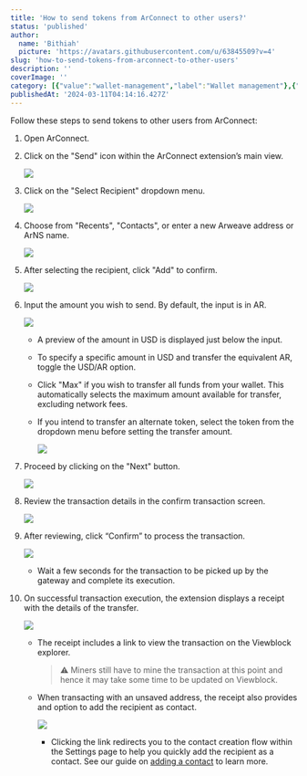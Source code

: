 ```yaml
---
title: 'How to send tokens from ArConnect to other users?'
status: 'published'
author:
  name: 'Bithiah'
  picture: 'https://avatars.githubusercontent.com/u/63845509?v=4'
slug: 'how-to-send-tokens-from-arconnect-to-other-users'
description: ''
coverImage: ''
category: [{"value":"wallet-management","label":"Wallet management"},{"value":"getting-started","label":"Getting started"}]
publishedAt: '2024-03-11T04:14:16.427Z'
---
```


Follow these steps to send tokens to other users from ArConnect:

1. Open ArConnect.

2. Click on the "Send" icon within the ArConnect extension’s main view.

    ![](/images/screen-shot-2024-03-27-at-11.18.59-pm-Q1Nz.png)

3. Click on the "Select Recipient" dropdown menu.

    ![](/images/screen-shot-2024-03-27-at-11.19.23-pm-g0MT.png)

4. Choose from "Recents", "Contacts", or enter a new Arweave address or ArNS name.

    ![](/images/screen-shot-2024-03-27-at-11.19.50-pm-Q0Mz.png)

5. After selecting the recipient, click "Add" to confirm.

    ![](/images/screen-shot-2024-03-27-at-11.20.15-pm-cwMD.png)

6. Input the amount you wish to send. By default, the input is in AR.

    ![](/images/screen-shot-2024-03-27-at-11.20.37-pm-Q2OD.png)

    - A preview of the amount in USD is displayed just below the input.

    - To specify a specific amount in USD and transfer the equivalent AR, toggle the USD/AR option.

    - Click "Max" if you wish to transfer all funds from your wallet. This automatically selects the maximum amount available for transfer, excluding network fees.

    - If you intend to transfer an alternate token, select the token from the dropdown menu before setting the transfer amount.

        ![](/images/screen-shot-2024-03-27-at-11.21.01-pm-c4Nz.png)

    <!-- -->

7. Proceed by clicking on the "Next" button.

    ![](/images/screen-shot-2024-03-27-at-11.21.40-pm-Q0ND.png)

8. Review the transaction details in the confirm transaction screen.

    ![](/images/screen-shot-2024-03-27-at-11.22.14-pm-UxND.png)

9. After reviewing, click “Confirm” to process the transaction.

    ![](/images/screen-shot-2024-03-27-at-11.22.45-pm-M3Mj.png)

    - Wait a few seconds for the transaction to be picked up by the gateway and complete its execution.

    <!-- -->

10. On successful transaction execution, the extension displays a receipt with the details of the transfer.

    ![](/images/screen-shot-2024-03-27-at-11.23.06-pm-I2Mj.png)

    - The receipt includes a link to view the transaction on the Viewblock explorer.

        > ⚠️ Miners still have to mine the transaction at this point and hence it may take some time to be updated on Viewblock.

    - When transacting with an unsaved address, the receipt also provides and option to add the recipient as contact.

        ![](/images/screen-shot-2024-03-27-at-11.23.32-pm-YxOD.png)

        - Clicking the link redirects you to the contact creation flow within the Settings page to help you quickly add the recipient as a contact. See our guide on [adding a contact](https://www.notion.so/755217db1fa248bcae1831c7b01cba93?pvs=21) to learn more.

        <!-- -->

    <!-- -->

